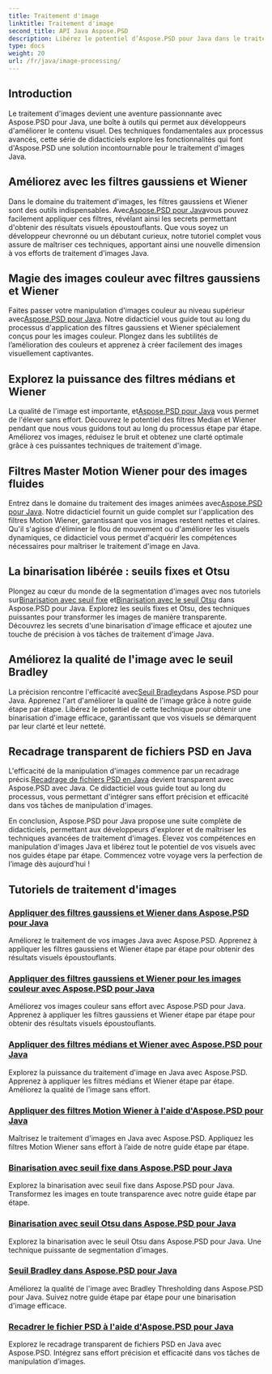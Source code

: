 ```yaml
---
title: Traitement d'image
linktitle: Traitement d'image
second_title: API Java Aspose.PSD
description: Libérez le potentiel d’Aspose.PSD pour Java dans le traitement d’images. Apprenez à appliquer les filtres gaussiens, Wiener, médians et Motion Wiener étape par étape.
type: docs
weight: 20
url: /fr/java/image-processing/
---
```

## Introduction

Le traitement d'images devient une aventure passionnante avec Aspose.PSD pour Java, une boîte à outils qui permet aux développeurs d'améliorer le contenu visuel. Des techniques fondamentales aux processus avancés, cette série de didacticiels explore les fonctionnalités qui font d'Aspose.PSD une solution incontournable pour le traitement d'images Java.

## Améliorez avec les filtres gaussiens et Wiener

 Dans le domaine du traitement d'images, les filtres gaussiens et Wiener sont des outils indispensables. Avec[Aspose.PSD pour Java](./apply-gaussian-wiener-filters/)vous pouvez facilement appliquer ces filtres, révélant ainsi les secrets permettant d'obtenir des résultats visuels époustouflants. Que vous soyez un développeur chevronné ou un débutant curieux, notre tutoriel complet vous assure de maîtriser ces techniques, apportant ainsi une nouvelle dimension à vos efforts de traitement d'images Java.

## Magie des images couleur avec filtres gaussiens et Wiener

 Faites passer votre manipulation d'images couleur au niveau supérieur avec[Aspose.PSD pour Java](./apply-gaussian-wiener-filters-color-image/). Notre didacticiel vous guide tout au long du processus d'application des filtres gaussiens et Wiener spécialement conçus pour les images couleur. Plongez dans les subtilités de l’amélioration des couleurs et apprenez à créer facilement des images visuellement captivantes.

## Explorez la puissance des filtres médians et Wiener

 La qualité de l'image est importante, et[Aspose.PSD pour Java](./apply-median-wiener-filters/) vous permet de l'élever sans effort. Découvrez le potentiel des filtres Median et Wiener pendant que nous vous guidons tout au long du processus étape par étape. Améliorez vos images, réduisez le bruit et obtenez une clarté optimale grâce à ces puissantes techniques de traitement d'image.

## Filtres Master Motion Wiener pour des images fluides

 Entrez dans le domaine du traitement des images animées avec[Aspose.PSD pour Java](./apply-motion-wiener-filters/). Notre didacticiel fournit un guide complet sur l'application des filtres Motion Wiener, garantissant que vos images restent nettes et claires. Qu'il s'agisse d'éliminer le flou de mouvement ou d'améliorer les visuels dynamiques, ce didacticiel vous permet d'acquérir les compétences nécessaires pour maîtriser le traitement d'image en Java.

## La binarisation libérée : seuils fixes et Otsu

 Plongez au cœur du monde de la segmentation d'images avec nos tutoriels sur[Binarisation avec seuil fixe](./binarization-fixed-threshold/) et[Binarisation avec le seuil Otsu](./binarization-otsu-threshold/) dans Aspose.PSD pour Java. Explorez les seuils fixes et Otsu, des techniques puissantes pour transformer les images de manière transparente. Découvrez les secrets d'une binarisation d'image efficace et ajoutez une touche de précision à vos tâches de traitement d'image Java.

## Améliorez la qualité de l'image avec le seuil Bradley

 La précision rencontre l'efficacité avec[Seuil Bradley](./bradley-thresholding/)dans Aspose.PSD pour Java. Apprenez l'art d'améliorer la qualité de l'image grâce à notre guide étape par étape. Libérez le potentiel de cette technique pour obtenir une binarisation d'image efficace, garantissant que vos visuels se démarquent par leur clarté et leur netteté.

## Recadrage transparent de fichiers PSD en Java

 L'efficacité de la manipulation d'images commence par un recadrage précis.[Recadrage de fichiers PSD en Java](./crop-psd-file/) devient transparent avec Aspose.PSD avec Java. Ce didacticiel vous guide tout au long du processus, vous permettant d'intégrer sans effort précision et efficacité dans vos tâches de manipulation d'images.

En conclusion, Aspose.PSD pour Java propose une suite complète de didacticiels, permettant aux développeurs d'explorer et de maîtriser les techniques avancées de traitement d'images. Élevez vos compétences en manipulation d'images Java et libérez tout le potentiel de vos visuels avec nos guides étape par étape. Commencez votre voyage vers la perfection de l’image dès aujourd’hui !
## Tutoriels de traitement d'images
### [Appliquer des filtres gaussiens et Wiener dans Aspose.PSD pour Java](./apply-gaussian-wiener-filters/)
Améliorez le traitement de vos images Java avec Aspose.PSD. Apprenez à appliquer les filtres gaussiens et Wiener étape par étape pour obtenir des résultats visuels époustouflants.
### [Appliquer des filtres gaussiens et Wiener pour les images couleur avec Aspose.PSD pour Java](./apply-gaussian-wiener-filters-color-image/)
Améliorez vos images couleur sans effort avec Aspose.PSD pour Java. Apprenez à appliquer les filtres gaussiens et Wiener étape par étape pour obtenir des résultats visuels époustouflants.
### [Appliquer des filtres médians et Wiener avec Aspose.PSD pour Java](./apply-median-wiener-filters/)
Explorez la puissance du traitement d'image en Java avec Aspose.PSD. Apprenez à appliquer les filtres médians et Wiener étape par étape. Améliorez la qualité de l’image sans effort.
### [Appliquer des filtres Motion Wiener à l'aide d'Aspose.PSD pour Java](./apply-motion-wiener-filters/)
Maîtrisez le traitement d'images en Java avec Aspose.PSD. Appliquez les filtres Motion Wiener sans effort à l’aide de notre guide étape par étape.
### [Binarisation avec seuil fixe dans Aspose.PSD pour Java](./binarization-fixed-threshold/)
Explorez la binarisation avec seuil fixe dans Aspose.PSD pour Java. Transformez les images en toute transparence avec notre guide étape par étape.
### [Binarisation avec seuil Otsu dans Aspose.PSD pour Java](./binarization-otsu-threshold/)
Explorez la binarisation avec le seuil Otsu dans Aspose.PSD pour Java. Une technique puissante de segmentation d’images.
### [Seuil Bradley dans Aspose.PSD pour Java](./bradley-thresholding/)
Améliorez la qualité de l'image avec Bradley Thresholding dans Aspose.PSD pour Java. Suivez notre guide étape par étape pour une binarisation d'image efficace.
### [Recadrer le fichier PSD à l'aide d'Aspose.PSD pour Java](./crop-psd-file/)
Explorez le recadrage transparent de fichiers PSD en Java avec Aspose.PSD. Intégrez sans effort précision et efficacité dans vos tâches de manipulation d’images.